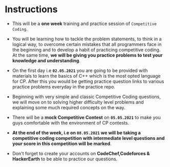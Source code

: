 #  Instructions

- This will be a **one week** training and practice session of `Competitive Coding`.

- You will be learning how to tackle the problem statements, to think in a logical way, to overcome certain mistakes that all programmers face in the beginning and to develop a    habit of practicing competitive coding. At the same time, **we will be giving you practice problems to test your knowledge and understanding**.

- On the first day i.e **`02.05.2021`** you are going to be provided with materials to learn the basics of C++ which is the most opted language for CP. After this you would be getting  practice question links to various practice problems everyday in the practice repo.

- Beginning with very simple and classic Competitive Coding questions, we will move on to solving higher difficulty level problems and explaining some much required concepts on the  way.

- There will be a **mock Competitive Contest** on **`05.05.2021`** to make you guys comfortable with the environment of CP contests.

-  **At the end of the week, i.e on `08.05.2021` we will be taking a competitive coding competition with intermediate level questions and your score in this competition will be marked**.

- Don't forget to create your accounts on **CodeChef,Codeforces & HackerEarth** to be able to practice our questions.
